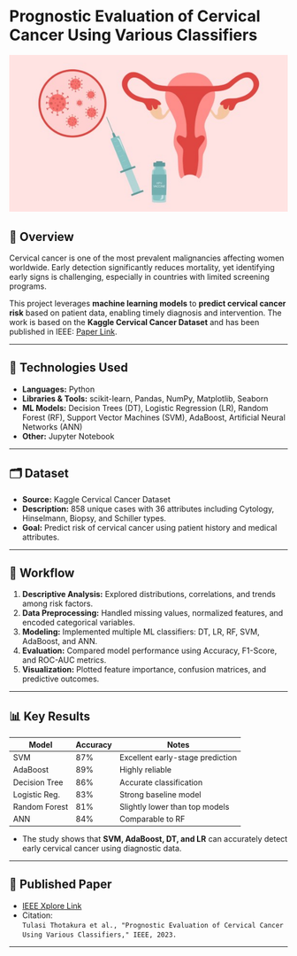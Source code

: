 # Prognostic Evaluation of Cervical Cancer Using Various Classifiers

<p align="center">
  <img src="./visuals/Banner.jpg" alt="Cervical Cancer ML" width="600"/>
</p>

## 📄 Overview
Cervical cancer is one of the most prevalent malignancies affecting women worldwide. Early detection significantly reduces mortality, yet identifying early signs is challenging, especially in countries with limited screening programs.  

This project leverages **machine learning models** to **predict cervical cancer risk** based on patient data, enabling timely diagnosis and intervention. The work is based on the **Kaggle Cervical Cancer Dataset** and has been published in IEEE: [Paper Link](https://ieeexplore.ieee.org/document/10058662).

---

## 🧰 Technologies Used
- **Languages:** Python  
- **Libraries & Tools:** scikit-learn, Pandas, NumPy, Matplotlib, Seaborn  
- **ML Models:** Decision Trees (DT), Logistic Regression (LR), Random Forest (RF), Support Vector Machines (SVM), AdaBoost, Artificial Neural Networks (ANN)  
- **Other:** Jupyter Notebook

---

## 🗂️ Dataset
- **Source:** Kaggle Cervical Cancer Dataset  
- **Description:** 858 unique cases with 36 attributes including Cytology, Hinselmann, Biopsy, and Schiller types.  
- **Goal:** Predict risk of cervical cancer using patient history and medical attributes.  

---

## 🚀 Workflow
1. **Descriptive Analysis:** Explored distributions, correlations, and trends among risk factors.  
2. **Data Preprocessing:** Handled missing values, normalized features, and encoded categorical variables.  
3. **Modeling:** Implemented multiple ML classifiers: DT, LR, RF, SVM, AdaBoost, and ANN.  
4. **Evaluation:** Compared model performance using Accuracy, F1-Score, and ROC-AUC metrics.  
5. **Visualization:** Plotted feature importance, confusion matrices, and predictive outcomes.  

---

## 📊 Key Results
| Model           | Accuracy | Notes |
|-----------------|---------|-------|
| SVM             | 87%    | Excellent early-stage prediction |
| AdaBoost        | 89%    | Highly reliable |
| Decision Tree   | 86%    | Accurate classification |
| Logistic Reg.   | 83%    | Strong baseline model |
| Random Forest   | 81%     | Slightly lower than top models |
| ANN             | 84%     | Comparable to RF |

- The study shows that **SVM, AdaBoost, DT, and LR** can accurately detect early cervical cancer using diagnostic data.

---

## 🔗 Published Paper
- [IEEE Xplore Link](https://ieeexplore.ieee.org/document/10058662)  
- Citation:  
`Tulasi Thotakura et al., "Prognostic Evaluation of Cervical Cancer Using Various Classifiers," IEEE, 2023.`

---
